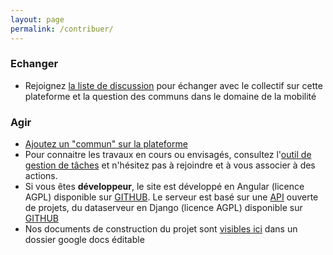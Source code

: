 ```yaml
---
layout: page
permalink: /contribuer/
---
```


<h3>Echanger</h3>

- Rejoignez [la liste de discussion](https://groups.google.com/forum/#!forum/fabmobencommuns) pour échanger avec le collectif sur cette plateforme et la question des communs dans le domaine de la mobilité

<h3>Agir</h3>

- [Ajoutez un "commun" sur la plateforme](http://communs.lafabriquedesmobilites.fr/#/c/newcommons)
- Pour connaitre les travaux en cours ou envisagés, consultez l'[outil de gestion de tâches](https://trello.com/b/qxKy2pMk/incubateur-autour-des-communs) et n'hésitez pas à rejoindre et à vous associer à des actions.
- Si vous êtes **développeur**, le site est développé en Angular (licence AGPL) disponible sur [GITHUB](http://github.com/fabmob/fabmob.github.io). Le serveur est basé sur une [API](http://data.patapouf.org/api/v0/) ouverte de projets, du dataserveur en Django (licence AGPL) disponible sur [GITHUB](https://github.com/commonsdev/dataserver/)
- Nos documents de construction du projet sont [visibles ici](https://drive.google.com/drive/u/0/folders/0BzUW0ZSBFWPeT0tpaUVYTFhocms?usp=docs_home) dans un dossier google docs éditable
